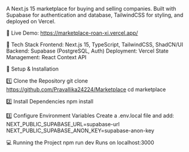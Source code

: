 A Next.js 15 marketplace for buying and selling companies. Built with Supabase for authentication and database, TailwindCSS for styling, and deployed on Vercel.

🔗 Live Demo: https://marketplace-roan-xi.vercel.app/

🚀 Tech Stack
Frontend: Next.js 15, TypeScript, TailwindCSS, ShadCN/UI
Backend: Supabase (PostgreSQL, Auth)
Deployment: Vercel
State Management: React Context API

📌 Setup & Installation

1️⃣ Clone the Repository
git clone https://github.com/Pravallika24224/Marketplace
cd marketplace

2️⃣ Install Dependencies
npm install

3️⃣ Configure Environment Variables
Create a .env.local file and add:
NEXT_PUBLIC_SUPABASE_URL=supabase-url
NEXT_PUBLIC_SUPABASE_ANON_KEY=supabase-anon-key

💻 Running the Project
npm run dev
Runs on localhost:3000

